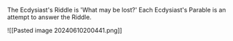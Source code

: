 The Ecdysiast's Riddle is 'What may be lost?' Each Ecdysiast's Parable is an attempt to answer the Riddle.

![[Pasted image 20240610200441.png]]